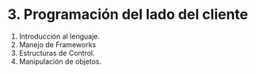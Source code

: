 # 3. Programación del lado del cliente

1. Introducción al lenguaje.
2. Manejo de Frameworks
3. Estructuras de Control.
4. Manipulación de objetos.